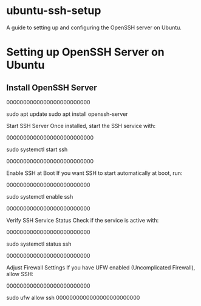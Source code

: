 # ubuntu-ssh-setup
A guide to setting up and configuring the OpenSSH server on Ubuntu.
# Setting up OpenSSH Server on Ubuntu

## Install OpenSSH Server

0000000000000000000000000

sudo apt update
sudo apt install openssh-server

Start SSH Server
Once installed, start the SSH service with:

00000000000000000000000000
 
sudo systemctl start ssh

00000000000000000000000000

Enable SSH at Boot
If you want SSH to start automatically at boot, run:

0000000000000000000000000

sudo systemctl enable ssh

0000000000000000000000000

Verify SSH Service Status
Check if the service is active with:

0000000000000000000000000
 
sudo systemctl status ssh

0000000000000000000000000

Adjust Firewall Settings
If you have UFW enabled (Uncomplicated Firewall), allow SSH:

0000000000000000000000000
 
sudo ufw allow ssh
0000000000000000000000000
